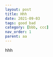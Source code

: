 ```yaml
---
layout: post
title: Hhh
date: 2021-09-03
tags: good bad
category: [bbb, ccc]
nav_order: 1
parent: aa
---
```


hhh

